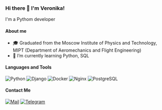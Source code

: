 ### Hi there 👋 I'm Veronika!

I'm a Pythom developer

#### About me
- 🎓 Graduated from the Moscow Institute of Physics and Technology, MIPT (Department of Aeromechanics and Flight Engineering)
- 🌱 I’m currently learning Python, SQL

#### Languages and Tools
![Python](https://img.shields.io/badge/-Python-FA8072?&logo=Python)
![Django](https://img.shields.io/badge/-Django-FA8072?&logo=Django)
![Docker](https://img.shields.io/badge/-Docker-FA8072?&logo=Docker)
![Nginx](https://img.shields.io/badge/-Nginx-FA8072?&logo=Nginx)
![PostgreSQL](https://img.shields.io/badge/-PostgreSQL-FA8072?&logo=PostgreSQL)

#### Contact Me
[![Mail](https://img.shields.io/badge/-✉_Mail-E6E6FA??style=plastic&logo=mail)](mailto:v.a.strelnikova@mail.ru)
[![Telegram](https://img.shields.io/badge/-Telegram-E6E6FA??style=plastic&logo=telegram)](https://t.me/Veronika_Strelnikova)
